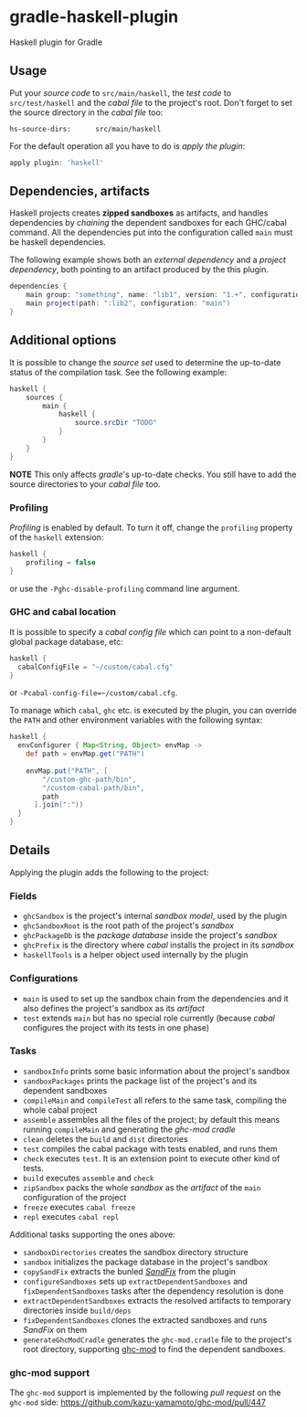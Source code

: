 # gradle-haskell-plugin
Haskell plugin for Gradle

## Usage

Put your _source code_ to `src/main/haskell`, the _test code_ to `src/test/haskell` and the _cabal file_ to the project's root.
Don't forget to set the source directory in the _cabal file_ too:
```
hs-source-dirs:      src/main/haskell
```

For the default operation all you have to do is _apply the plugin_:

```groovy
apply plugin: 'haskell'
```

## Dependencies, artifacts
Haskell projects creates **zipped sandboxes** as artifacts, and handles dependencies by *chaining* the dependent sandboxes for each GHC/cabal command.
All the dependencies put into the configuration called `main` must be haskell dependencies.

The following example shows both an _external dependency_ and a _project dependency_, both pointing to an artifact produced by the this plugin.

```groovy
dependencies {
    main group: "something", name: "lib1", version: "1.+", configuration: 'main'
    main project(path: ":lib2", configuration: "main")
}

```

## Additional options
It is possible to change the _source set_ used to determine the up-to-date status of the compilation task.
See the following example:

```groovy
haskell {
    sources {
        main {
            haskell {
                source.srcDir "TODO"
            }
        }
    }
}
```

**NOTE** This only affects _gradle_'s up-to-date checks. You still have to add the source directories to your _cabal file_ too.

### Profiling
_Profiling_ is enabled by default. To turn it off, change the `profiling` property of the `haskell` extension:

```groovy
haskell {
    profiling = false
}
```

or use the `-Pghc-disable-profiling` command line argument.

### GHC and cabal location

It is possible to specify a _cabal config file_ which can point to a non-default global package database, etc:
```groovy
haskell {
  cabalConfigFile = "~/custom/cabal.cfg"
}
```

or `-Pcabal-config-file=~/custom/cabal.cfg`.

To manage which `cabal`, `ghc` etc. is executed by the plugin, you can override the `PATH` and other environment variables with the following syntax:

```groovy
haskell {
  envConfigurer { Map<String, Object> envMap ->
    def path = envMap.get("PATH")
                
    envMap.put("PATH", [
        "/custom-ghc-path/bin",
        "/custom-cabal-path/bin",
        path
      ].join(":"))
  }
}
```

## Details
Applying the plugin adds the following to the project:

### Fields

- `ghcSandbox` is the project's internal _sandbox model_, used by the plugin
- `ghcSandboxRoot` is the root path of the project's _sandbox_
- `ghcPackageDb` is the _package database_ inside the project's _sandbox_
- `ghcPrefix` is the directory where _cabal_ installs the project in its _sandbox_
- `haskellTools` is a helper object used internally by the plugin

### Configurations

- `main` is used to set up the sandbox chain from the dependencies and it also defines the project's sandbox as its _artifact_
- `test` extends `main` but has no special role currently (because _cabal_ configures the project with its tests in one phase)

### Tasks

- `sandboxInfo` prints some basic information about the project's sandbox
- `sandboxPackages` prints the package list of the project's and its dependent sandboxes
- `compileMain` and `compileTest` all refers to the same task, compiling the whole cabal project
- `assemble` assembles all the files  of the project; by default this means running `compileMain` and generating the _ghc-mod cradle_
- `clean` deletes the `build` and `dist` directories
- `test` compiles the cabal package with tests enabled, and runs them
- `check` executes `test`. It is an extension point to execute other kind of tests.
- `build` executes `assemble` and `check`
- `zipSandbox` packs the whole _sandbox_ as the _artifact_ of the `main` configuration of the project
- `freeze` executes `cabal freeze`
- `repl` executes `cabal repl`

Additional tasks supporting the ones above:
- `sandboxDirectories` creates the sandbox directory structure
- `sandbox` initializes the package database in the project's sandbox
- `copySandFix` extracts the bunled [_SandFix_](https://github.com/exFalso/sandfix) from the plugin
- `configureSandboxes` sets up `extractDependentSandboxes` and `fixDependentSandboxes` tasks after the dependency resolution is done
- `extractDependentSandboxes` extracts the resolved artifacts to temporary directories inside `build/deps`
- `fixDependentSandboxes` clones the extracted sandboxes and runs _SandFix_ on them
- `generateGhcModCradle` generates the `ghc-mod.cradle` file to the project's root directory, supporting [ghc-mod](http://www.mew.org/~kazu/proj/ghc-mod/en/) to find the dependent sandboxes.

### ghc-mod support
The `ghc-mod` support is implemented by the following _pull request_ on the `ghc-mod` side:
https://github.com/kazu-yamamoto/ghc-mod/pull/447
